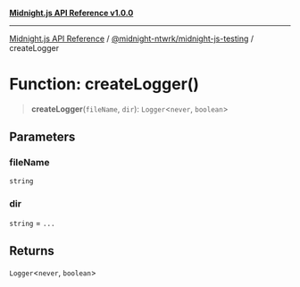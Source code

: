 [**Midnight.js API Reference v1.0.0**](../../../README.md)

***

[Midnight.js API Reference](../../../packages.md) / [@midnight-ntwrk/midnight-js-testing](../README.md) / createLogger

# Function: createLogger()

> **createLogger**(`fileName`, `dir`): `Logger`\<`never`, `boolean`\>

## Parameters

### fileName

`string`

### dir

`string` = `...`

## Returns

`Logger`\<`never`, `boolean`\>
